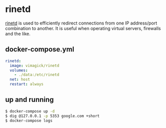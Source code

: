 rinetd
======

[rinetd][1] is used to efficiently redirect connections from one IP
address/port combination to another. It is useful when operating virtual
servers, firewalls and the like.

## docker-compose.yml

```yaml
rinetd:
  image: vimagick/rinetd
  volumes:
    - ./data:/etc/rinetd
  net: host
  restart: always
```

## up and running

```bash
$ docker-compose up -d
$ dig @127.0.0.1 -p 5353 google.com +short
$ docker-compose logs
```

[1]: https://github.com/samhocevar/rinetd
